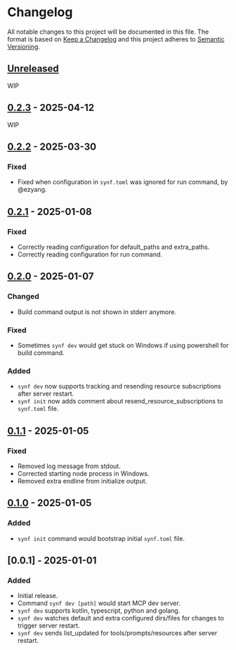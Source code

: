 # Changelog

All notable changes to this project will be documented in this file.
The format is based on [Keep a Changelog](http://keepachangelog.com/)
and this project adheres to [Semantic Versioning](http://semver.org/).

<!-- next-header -->

## [Unreleased]

WIP

## [0.2.3] - 2025-04-12

WIP

## [0.2.2] - 2025-03-30

### Fixed

- Fixed when configuration in `synf.toml` was ignored for run command, by @ezyang.

## [0.2.1] - 2025-01-08

### Fixed

- Correctly reading configuration for default_paths and extra_paths.
- Correctly reading configuration for run command.

## [0.2.0] - 2025-01-07

### Changed

- Build command output is not shown in stderr anymore.

### Fixed

- Sometimes `synf dev` would get stuck on Windows if using powershell for build command.

### Added

- `synf dev` now supports tracking and resending resource subscriptions after server restart.
- `synf init` now adds comment about resend_resource_subscriptions to `synf.toml` file.

## [0.1.1] - 2025-01-05

### Fixed

- Removed log message from stdout.
- Corrected starting node process in Windows.
- Removed extra endline from initialize output.

## [0.1.0] - 2025-01-05

### Added

- `synf init` command would bootstrap initial `synf.toml` file.

## [0.0.1] - 2025-01-01

### Added

- Initial release.
- Command `synf dev [path]` would start MCP dev server.
- `synf dev` supports kotlin, typescript, python and golang.
- `synf dev` watches default and extra configured dirs/files for changes to trigger server restart. 
- `synf dev` sends list_updated for tools/prompts/resources after server restart.

<!-- next-url -->
[Unreleased]: https://github.com/strowk/synf/compare/v0.2.3...HEAD
[0.2.3]: https://github.com/strowk/synf/compare/v0.2.2...v0.2.3
[0.2.2]: https://github.com/strowk/synf/compare/v0.2.1...v0.2.2
[0.2.1]: https://github.com/strowk/synf/compare/v0.2.0...v0.2.1
[0.2.0]: https://github.com/strowk/synf/compare/v0.1.1...v0.2.0
[0.1.1]: https://github.com/strowk/synf/compare/v0.1.0...v0.1.1
[0.1.0]: https://github.com/strowk/synf/compare/v0.0.1...v0.1.0
[0.1.0]: https://github.com/strowk/synf/releases/tag/v0.1.0
